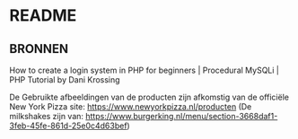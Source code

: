 # README 
## BRONNEN
How to create a login system in PHP for beginners | Procedural MySQLi | PHP Tutorial
by Dani Krossing

De Gebruikte afbeeldingen van de producten zijn afkomstig van de officiële New York Pizza site: https://www.newyorkpizza.nl/producten (De milkshakes zijn van: https://www.burgerking.nl/menu/section-3668daf1-3feb-45fe-861d-25e0c4d63bef)